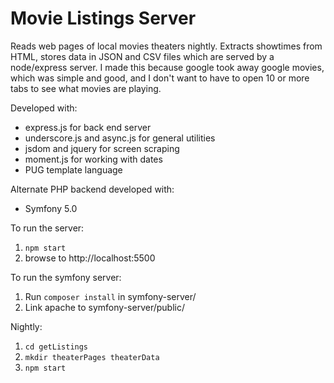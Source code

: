 # Movie Listings Server

Reads web pages of local movies theaters nightly. Extracts showtimes from HTML, stores data in JSON and CSV files which are served by a node/express server. I made this because google took away google movies, which was simple and good, and I don't want to have to open 10 or more tabs to see what movies are playing.

Developed with:
- express.js for back end server
- underscore.js and async.js for general utilities
- jsdom and jquery for screen scraping
- moment.js for working with dates
- PUG template language

Alternate PHP backend developed with:
- Symfony 5.0

To run the server:
1. `npm start`
2. browse to http://localhost:5500

To run the symfony server:
1. Run `composer install` in symfony-server/
2. Link apache to symfony-server/public/

Nightly:
1. `cd getListings`
2. `mkdir theaterPages theaterData`
3. `npm start`



